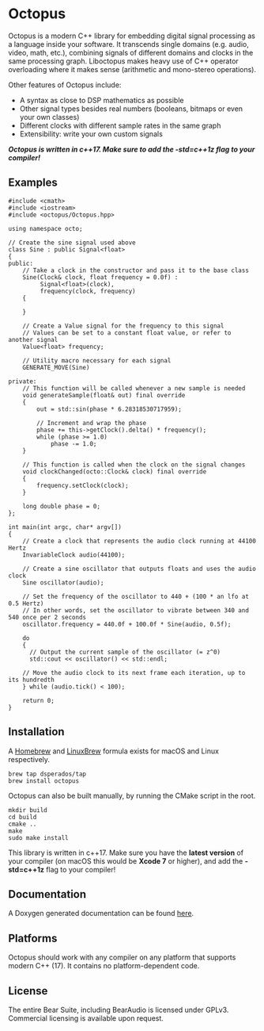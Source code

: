 # Octopus

Octopus is a modern C++ library for embedding digital signal processing as a language inside your software. It transcends single domains (e.g. audio, video, math, etc.), combining signals of different domains and clocks in the same processing graph. Liboctopus makes heavy use of C++ operator overloading where it makes sense (arithmetic and mono-stereo operations).

Other features of Octopus include:

 - A syntax as close to DSP mathematics as possible
 - Other signal types besides real numbers (booleans, bitmaps or even your own classes)
 - Different clocks with different sample rates in the same graph
 - Extensibility: write your own custom signals
 
***Octopus is written in c++17. Make sure to add the -std=c++1z flag to your compiler!***

## Examples

```
#include <cmath>
#include <iostream>
#include <octopus/Octopus.hpp>

using namespace octo;

// Create the sine signal used above
class Sine : public Signal<float>
{
public:
	// Take a clock in the constructor and pass it to the base class
	Sine(Clock& clock, float frequency = 0.0f) :
	     Signal<float>(clock),
	     frequency(clock, frequency)
	{

	}
    
	// Create a Value signal for the frequency to this signal
	// Values can be set to a constant float value, or refer to another signal
	Value<float> frequency;
	
	// Utility macro necessary for each signal
	GENERATE_MOVE(Sine)
    
private:
	// This function will be called whenever a new sample is needed
	void generateSample(float& out) final override
	{
		out = std::sin(phase * 6.28318530717959);

		// Increment and wrap the phase
		phase += this->getClock().delta() * frequency();
		while (phase >= 1.0)
			phase -= 1.0;
	}
	
	// This function is called when the clock on the signal changes
	void clockChanged(octo::Clock& clock) final override
	{
		frequency.setClock(clock);
	}

	long double phase = 0;
};

int main(int argc, char* argv[])
{
	// Create a clock that represents the audio clock running at 44100 Hertz
	InvariableClock audio(44100);

	// Create a sine oscillator that outputs floats and uses the audio clock
	Sine oscillator(audio);

	// Set the frequency of the oscillator to 440 + (100 * an lfo at 0.5 Hertz)
	// In other words, set the oscillator to vibrate between 340 and 540 once per 2 seconds
	oscillator.frequency = 440.0f + 100.0f * Sine(audio, 0.5f);

	do
	{
	  // Output the current sample of the oscillator (= z^0)
	  std::cout << oscillator() << std::endl;

	// Move the audio clock to its next frame each iteration, up to its hundredth
	} while (audio.tick() < 100);
	
	return 0;
}
```


## Installation

A [Homebrew](http://brew.sh) and [LinuxBrew](http://linuxbrew.sh) formula exists for macOS and Linux respectively.

```
brew tap dsperados/tap
brew install octopus
```

Octopus can also be built manually, by running the CMake script in the root.

```
mkdir build
cd build
cmake ..
make
sudo make install
```

This library is written in c++17. Make sure you have the **latest version** of your compiler (on macOS this would be **Xcode 7** or higher), and add the **-std=c++1z** flag to your compiler!

## Documentation

A Doxygen generated documentation can be found [here](http://api.dsperados.com/octopus).

## Platforms

Octopus should work with any compiler on any platform that supports modern C++ (17). It contains no platform-dependent code.

## License

The entire Bear Suite, including BearAudio is licensed under GPLv3. Commercial licensing is available upon request.
